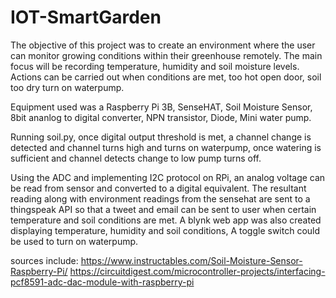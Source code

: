 # IOT-SmartGarden

The objective of this project was to create an environment where the user can monitor growing conditions within their greenhouse remotely. The main focus will be recording temperature, humidity and soil moisture levels. Actions can be carried out when conditions are met, too hot open door, soil too dry turn on waterpump.

Equipment used was a Raspberry Pi 3B, SenseHAT, Soil Moisture Sensor, 8bit ananlog to digital converter, NPN transistor, Diode, Mini water pump.

Running soil.py, once digital output threshold is met, a channel change is detected and channel turns high and turns on waterpump, once watering is sufficient and channel detects change to low pump turns off.

Using the ADC and implementing I2C protocol on RPi, an analog voltage can be read from sensor and converted to a digital equivalent. 
The resultant reading along with environment readings from the sensehat are sent to a thingspeak API so that a tweet and email can be sent to user when certain temperature and soil conditions are met.
A blynk web app was also created displaying temperature, humidity and soil conditions, A toggle switch could be used to turn on waterpump.

sources include:
https://www.instructables.com/Soil-Moisture-Sensor-Raspberry-Pi/
https://circuitdigest.com/microcontroller-projects/interfacing-pcf8591-adc-dac-module-with-raspberry-pi